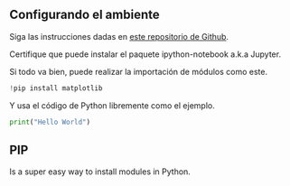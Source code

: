 ## Configurando el ambiente
Siga las instrucciones dadas en [este repositorio de Github](https://github.com/Bodera/HowTos/tree/master/anaconda3).

Certifique que puede instalar el paquete ipython-notebook a.k.a Jupyter.

Si todo va bien, puede realizar la importación de módulos como este.
```python
!pip install matplotlib
```

Y usa el código de Python libremente como el ejemplo.
```python
print("Hello World")
```

## PIP
Is a super easy way to install modules in Python.
